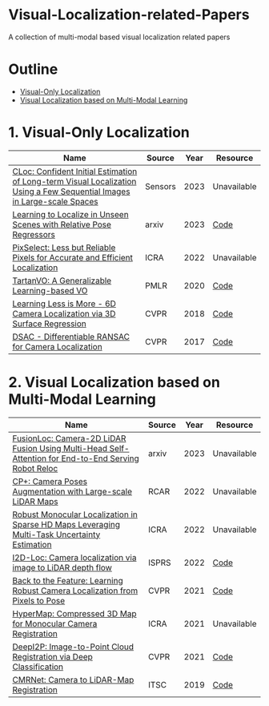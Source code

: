 # Visual-Localization-related-Papers
A collection of multi-modal based visual localization related papers

# Outline
- [Visual-Only Localization](#1-Visual-Only-Localization)
- [Visual Localization based on Multi-Modal Learning](#2-Visual-Localization-based-on-Multi-Modal-Learning)
  
# 1. Visual-Only Localization
|Name | Source | Year | Resource |
|--- |-------------| --- | --- |
|[CLoc: Confident Initial Estimation of Long-term Visual Localization Using a Few Sequential Images in Large-scale Spaces](https://ieeexplore.ieee.org/abstract/document/10068431) | Sensors | 2023 | Unavailable |
|[Learning to Localize in Unseen Scenes with Relative Pose Regressors](https://arxiv.org/abs/2303.02717) | arxiv | 2023 | [Code](https://github.com/yolish/relformer) |
|[PixSelect: Less but Reliable Pixels for Accurate and Efficient Localization](https://arxiv.org/abs/2206.03775) | ICRA | 2022 | Unavailable |
|[TartanVO: A Generalizable Learning-based VO](https://arxiv.org/pdf/2011.00359v1.pdf) | PMLR | 2020 | [Code](https://github.com/castacks/tartanair_tools) |
| [Learning Less is More - 6D Camera Localization via 3D Surface Regression](http://openaccess.thecvf.com/content_cvpr_2018/papers/Brachmann_Learning_Less_Is_CVPR_2018_paper.pdf) | CVPR | 2018 | [Code](https://github.com/vislearn/LessMore) |
|[DSAC - Differentiable RANSAC for Camera Localization](https://arxiv.org/pdf/1611.05705v4.pdf) | CVPR | 2017 | [Code](https://github.com/cvlab-dresden/DSAC) |

# 2. Visual Localization based on Multi-Modal Learning
|Name | Source  | Year | Resource |
|--- |-------------| --- | --- |
|[FusionLoc: Camera-2D LiDAR Fusion Using Multi-Head Self-Attention for End-to-End Serving Robot Reloc](https://arxiv.org/abs/2303.06872) | arxiv | 2023 | Unavailable |
|[CP+: Camera Poses Augmentation with Large-scale LiDAR Maps](https://ieeexplore.ieee.org/stamp/stamp.jsp?tp=&arnumber=9872176) | RCAR | 2022 | Unavailable |
|[Robust Monocular Localization in Sparse HD Maps Leveraging Multi-Task Uncertainty Estimation](https://ieeexplore.ieee.org/abstract/document/9812266) | ICRA | 2022 | Unavailable |
|[I2D-Loc: Camera localization via image to LiDAR depth flow](https://www.sciencedirect.com/science/article/abs/pii/S0924271622002775?dgcid=coauthor) | ISPRS | 2022 | [Code](https://github.com/EasonChen99/I2D-Loc) |
|[Back to the Feature: Learning Robust Camera Localization from Pixels to Pose](https://arxiv.org/abs/2103.09213) | CVPR | 2021 | [Code](https://github.com/cvg/pixloc) |
|[HyperMap: Compressed 3D Map for Monocular Camera Registration](https://ieeexplore.ieee.org/abstract/document/9561864) | ICRA | 2021 | Unavailable |
|[DeepI2P: Image-to-Point Cloud Registration via Deep Classification](https://openaccess.thecvf.com/content/CVPR2021/papers/Li_DeepI2P_Image-to-Point_Cloud_Registration_via_Deep_Classification_CVPR_2021_paper.pdf) | CVPR | 2021 | [Code](https://github.com/lijx10/DeepI2P) |
|[CMRNet: Camera to LiDAR-Map Registration](https://ieeexplore.ieee.org/abstract/document/8917470) | ITSC | 2019 | [Code](https://github.com/cattaneod/CMRNet) |


